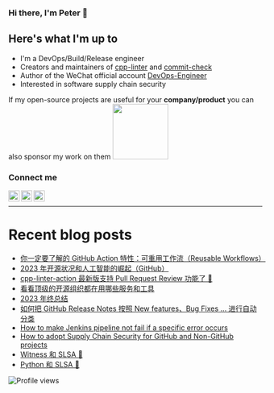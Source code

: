 ### Hi there, I'm Peter 👋

<!-- ![GitHub stats](https://github-readme-stats.vercel.app/api?username=shenxianpeng&show_icons=true&&theme=default&count_private=true&&include_all_commits=true) -->

## Here's what I'm up to

* I'm a DevOps/Build/Release engineer
* Creators and maintainers of [cpp-linter][cpp-linter] and [commit-check][commit-check]
* Author of the WeChat official account [DevOps-Engineer][wechat] 
* Interested in software supply chain security

If my open-source projects are useful for your **company/product** you can also sponsor my work on them
 [<img width="110" src="https://storage.ko-fi.com/cdn/kofi2.png" />][ko-fi]

### Connect me

[<img align="left" alt="shenxianpeng | Gmail" width="22px" src="https://cdn.jsdelivr.net/npm/simple-icons@3.13.0/icons/gmail.svg" />][gmail]
[<img align="left" alt="shenxianpeng | Blogger" width="22px" src="https://cdn.jsdelivr.net/npm/simple-icons@3.13.0/icons/blogger.svg" />][blogger] 
[<img align="left" alt="shenxianpeng | ZhiHu" width="22px" src="https://cdn.jsdelivr.net/npm/simple-icons@3.13.0/icons/zhihu.svg" />][zhihu]

<!-- [<img align="left" alt="shenxianpeng | LinkedIn" width="22px" src="https://cdn.jsdelivr.net/npm/simple-icons@3.13.0/icons/linkedin.svg" />][linkedin] 
 -->
<!-- [<img alt="shenxianpeng | PayPal" width="20px" src="https://www.svgrepo.com/show/354170/paypal.svg" />][paypal] -->
<!-- [<img align="left" alt="shenxianpeng | DEV" width="30px" src="https://cdn.jsdelivr.net/npm/simple-icons@3.13.0/icons/dev-dot-to.svg" />][dev.to] -->

<br />

---

# Recent blog posts

<!-- BLOG-POST-LIST:START -->
- [你一定要了解的 GitHub Action 特性：可重用工作流（Reusable Workflows）](https://shenxianpeng.github.io/2024/03/reusable-workflows/)
- [2023 年开源状况和人工智能的崛起（GitHub）](https://shenxianpeng.github.io/2024/02/open-source-state/)
- [cpp-linter-action 最新版支持 Pull Request Review 功能了 👏](https://shenxianpeng.github.io/2024/02/cpp-linter-action/)
- [看看顶级的开源组织都在用哪些服务和工具](https://shenxianpeng.github.io/2024/01/apache-services-and-tools/)
- [2023 年终总结](https://shenxianpeng.github.io/2023/12/2023-summary/)
- [如何把 GitHub Release Notes 按照 New features、Bug Fixes ... 进行自动分类](https://shenxianpeng.github.io/2023/12/automatic-categorize-release-notes/)
- [How to make Jenkins pipeline not fail if a specific error occurs](https://shenxianpeng.github.io/2023/12/jenkins-catch-error/)
- [How to adopt Supply Chain Security for GitHub and Non-GitHub projects](https://shenxianpeng.github.io/2023/12/supply-chain-security/)
- [Witness 和 SLSA 💃](https://shenxianpeng.github.io/2023/11/witness-and-slsa/)
- [Python 和 SLSA 💃](https://shenxianpeng.github.io/2023/11/python-and-slsa/)
<!-- BLOG-POST-LIST:END -->

[blogger]: https://shenxianpeng.github.io/
[zhihu]: https://www.zhihu.com/people/shenxianpeng
[wechat]: https://github.com/shenxianpeng/blog/blob/master/source/about/index/qrcode.jpg?raw=true
[linkedin]: https://www.linkedin.com/in/xianpeng-shen/
[gmail]: mailto:xianpeng.shen@gmail.com
[paypal]: https://www.paypal.me/shenxianpeng
[dev.to]: https://dev.to/shenxianpeng
[cpp-linter]: https://github.com/cpp-linter
[commit-check]: https://github.com/commit-check
[ko-fi]: https://ko-fi.com/H2H85WC9L

 ![Profile views](https://komarev.com/ghpvc/?username=shenxianpeng)
 
